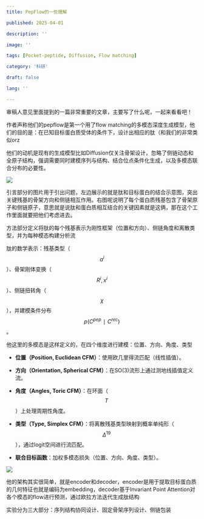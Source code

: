 ```yaml
---
title: PepFlow的一些理解

published: 2025-04-01

description: ''

image: ''

tags: [Pocket-peptide, Diffusion, Flow matching]

category: '科研'

draft: false

lang: ''

---
```


审稿人意见里面提到的一篇非常重要的文章，主要写了什么呢，一起来看看吧！

作者声称他们的pepflow是第一个用了flow matching的多模态深度生成模型，他们的目的是：在已知目标蛋白质受体的条件下，设计出相应的肽（和我们的非常类似orz

他们的动机是现有的生成模型比如Diffusion仅关注骨架设计，忽略了侧链动态和全原子结构，强调需要同时建模序列与结构、结合位点条件化生成，以及多模态联合分布的必要性。

![](https://lightwheel.feishu.cn/space/api/box/stream/download/asynccode/?code=MWJmMTBkZmYxZTUzYTY5ODJlMzE5MTI0MzZlMmIzOTlfZGlJaEd3VHFqY0Jrbml5alIwZlFLZmw3bGFBNTlTb1lfVG9rZW46RjdWa2JwbXlCb2R5d3V4NUJhcmNPcE1WbmhmXzE3NDM1Nzc5MjY6MTc0MzU4MTUyNl9WNA)

引言部分的图片用于引出问题，左边展示的就是肽和目标蛋白的结合示意图，突出关键残基的骨架方向和侧链相互作用。右图呢说明了每个蛋白质残基包含了骨架原子和侧链原子，意思就是说肽和蛋白质相互结合的关键因素就是这俩，那在这个工作里面就要把他们考虑进去。

方法部分定义将肽的每个残基表示为刚性框架（位置和方向）、侧链角度和离散类型，并为每种模态构建分析流

肽的数学表示：残基类型（$$a^i$$）、骨架刚体变换（$$R^i,x^i$$）、侧链扭转角（$$χ$$），并建模条件分布$$p(C^{pep}∣C^{rec})$$。

他这里的多模态是这样定义的，在四个维度进行建模：位置、方向、角度、类型

- **位置（Position, Euclidean CFM）**：使用欧几里得流匹配（线性插值）。

- **方向（Orientation, Spherical CFM）**：在SO(3)流形上通过测地线插值定义流。

- **角度（Angles, Toric CFM）**：在环面（$$T$$）上处理周期性角度。

- **类型（Type, Simplex CFM）**：将离散残基类型映射到概率单纯形（$$Δ^{19}$$），通过logit空间进行流匹配。

- **联合目标函数**：加权多模态损失（位置、方向、角度、类型）。

![](https://lightwheel.feishu.cn/space/api/box/stream/download/asynccode/?code=OWFjMDMxMjJhZjJlNDgzNWMyMDNhZGFhMDZmNjljNzFfaGpWbVBXTjhucW15MU1QQTFpNTZBamFCMHBaQUdtRktfVG9rZW46T0ZZc2JqZG4xb1lnMUJ4N2YwYmNVR2Z3bkVlXzE3NDM1Nzc5MjY6MTc0MzU4MTUyNl9WNA)

他的架构其实很简单，就是encoder和decoder，encoder是用于提取目标蛋白质的几何特征也就是编码为embedding，decoder基于Invariant Point Attention对各个模态的flow进行预测，通过欧拉方法迭代生成肽结构

实验分为三大部分：序列结构协同设计、固定骨架序列设计、侧链包装
